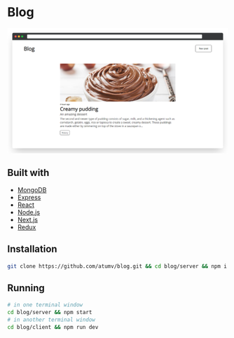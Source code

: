 # Blog

![](assets/preview.png)

## Built with

- [MongoDB](https://www.mongodb.com/)
- [Express](https://expressjs.com/)
- [React](https://reactjs.org/)
- [Node.js](https://nodejs.org/en/)
- [Next.js](https://nextjs.org/)
- [Redux](https://redux.js.org/)

## Installation

```sh
git clone https://github.com/atumv/blog.git && cd blog/server && npm i && cd ../client && npm i
```

## Running

```sh
# in one terminal window
cd blog/server && npm start
# in another terminal window
cd blog/client && npm run dev
```
